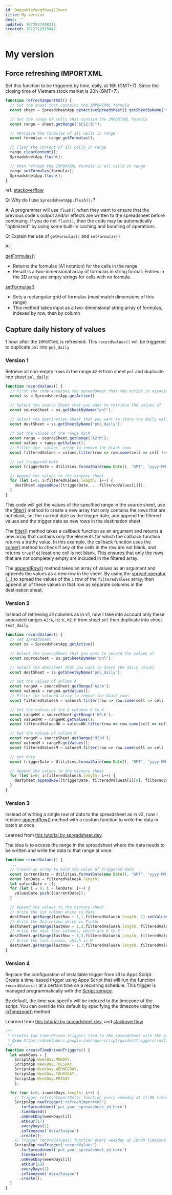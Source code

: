 ```yaml
---
id: 04geuklafavqf0wsj77mxrn
title: My version
desc: ''
updated: 1673937408315
created: 1672718315847
---
```

# My version

## Force refreshing IMPORTXML

Set this function to be triggered by time, daily, at 16h (GMT+7). Since the closing time of Vietnam stock market is 20h (GMT+7).

```javascript
function refreshImportXml() {
  // Get the sheet that contains the IMPORTXML formula
  const sheet = SpreadsheetApp.getActiveSpreadsheet().getSheetByName("test");

  // Get the range of cells that contain the IMPORTXML formula
  const range = sheet.getRange("$C$2:$C");

  // Retrieve the formulas of all cells in range
  const formulas = range.getFormulas();

  // Clear the content of all cells in range
  range.clearContent();
  SpreadsheetApp.flush();

  // then refresh the IMPORTXML formula in all cells in range
  range.setFormulas(formulas);
  SpreadsheetApp.flush();
}
```

ref: [stackoverflow](https://stackoverflow.com/questions/41175326/why-do-we-use-spreadsheetapp-flush)

Q: Why do I use `SpreadsheetApp.flush();`?

A: A programmer will use `flush()` when they want to ensure that the previous code's output and/or effects are written to the spreadsheet before continuing. If you do not `flush()`, then the code may be automatically "optimized" by using some built-in caching and bundling of operations.

Q: Explain the use of `getFormulas()` and `setFormulas()`

A: 

[getFormulas()](https://developers.google.com/apps-script/reference/spreadsheet/range#getformulas)
- Returns the formulas (A1 notation) for the cells in the range
- Result is a two-dimensional array of formulas in string format. Entries in the 2D array are empty strings for cells with no formula.

[setFormulas()](https://developers.google.com/apps-script/reference/spreadsheet/range#setformulasformulas)
- Sets a rectangular grid of formulas (must match dimensions of this range)
- This method takes input as a two-dimensional string array of formulas, indexed by row, then by column

## Capture daily history of values

1 hour after the `IMPORTXML` is refreshed. This `recordValues()` will be triggered to duplicate `pnl` into `pnl_daily`

### Version 1

Retrieve all non-empty rows in the range `A2:M` from sheet `pnl` and duplicate into sheet `pnl_daily`. 

```javascript
function recordValues() {
  // First the code accesses the spreadsheet that the script is associated with
  const ss = SpreadsheetApp.getActive()

  // Select the source Sheet that you want to retrieve the values of
  const sourceSheet = ss.getSheetByName("pnl");

  // Select the destination Sheet that you want to store the daily values
  const destSheet = ss.getSheetByName("pnl_daily");
  
  // Get the values of the range A2:M
  const range = sourceSheet.getRange('A2:M');
  const values = range.getValues();
  // Filter the `values` array to remove the blank rows
  const filteredValues = values.filter(row => row.some(cell => cell !== ''));

  // set triggered date
  const triggerDate = Utilities.formatDate(new Date(), "GMT", "yyyy-MM-dd");

  // Append the values to the history sheet
  for (let i=0; i<filteredValues.length; i++) {
    destSheet.appendRow([triggerDate, ...filteredValues[i]]);
  }
}
```

This code will get the values of the specified range in the source sheet, use the [filter()](https://developer.mozilla.org/en-US/docs/Web/JavaScript/Reference/Global_Objects/Array/filter) method to create a new array that only contains the rows that are not blank, set the current date as the trigger date, and append the filtered values and the trigger date as new rows in the destination sheet.

The [filter()](https://developer.mozilla.org/en-US/docs/Web/JavaScript/Reference/Global_Objects/Array/filter) method takes a callback function as an argument and returns a new array that contains only the elements for which the callback function returns a truthy value. In this example, the callback function uses the [some()](https://developer.mozilla.org/en-US/docs/Web/JavaScript/Reference/Global_Objects/Array/some) method to check if any of the cells in the row are not blank, and returns `true` if at least one cell is not blank. This ensures that only the rows that are not completely empty are included in the filtered array.

The [appendRow()](https://developers.google.com/apps-script/reference/spreadsheet/sheet#appendRow(Object)) method takes an array of values as an argument and appends the values as a new row in the sheet. By using the [spread operator (...)](https://developer.mozilla.org/en-US/docs/Web/JavaScript/Reference/Operators/Spread_syntax) to spread the values of the `i` row of the `filteredValues` array, then append all of these values in that row as separate columns in the destination sheet.

### Version 2

Instead of retrieving all columns as in v1, now I take into account only these separated ranges `A2:A`, `H2:K`, `M2:M` from sheet `pnl` then duplicate into sheet `test_daily`.

```javascript
function recordValues() {
  // set spreadsheet
  const ss = SpreadsheetApp.getActive()

  // Select the sourceSheet that you want to record the values of
  const sourceSheet = ss.getSheetByName("pnl");

  // Select the destSheet that you want to store the daily values
  const destSheet = ss.getSheetByName("pnl_daily");

  // Get the values of column A
  const rangeA = sourceSheet.getRange('A2:A');
  const valuesA = rangeA.getValues();
  // Filter the valuesA array to remove the blank rows
  const filteredValuesA = valuesA.filter(row => row.some(cell => cell !== ''));

  // Get the values of the 4 columns H to K
  const rangeHK = sourceSheet.getRange('H2:K');
  const valuesHK = rangeHK.getValues();
  const filteredValuesHK = valuesHK.filter(row => row.some(cell => cell !== ''));

  // Get the values of column M
  const rangeM = sourceSheet.getRange('M2:M');
  const valuesM = rangeM.getValues();
  const filteredValuesM = valuesM.filter(row => row.some(cell => cell !== ''));

  // set date
  const triggerDate = Utilities.formatDate(new Date(), "GMT", "yyyy-MM-dd");

  // Append the values to the history sheet
  for (let i=0; i<filteredValuesA.length; i++) {
    destSheet.appendRow([triggerDate, filteredValuesA[i][0], filteredValuesHK[i][0], filteredValuesHK[i][1], filteredValuesHK[i][2], filteredValuesHK[i][3], filteredValuesM[i][0]]);
  }
}
```

### Version 3

Instead of writing a single row of data to the spreadsheet as in v2, now I replace [appendRow()](https://developers.google.com/apps-script/reference/spreadsheet/sheet#appendrowrowcontents) method with a custom function to write the data in batch at once.

Learned from [this tutorial by spreadsheet.dev](https://spreadsheet.dev/write-multiple-rows-to-google-sheets-using-apps-script).

The idea is to access the range in the spreadsheet where the data needs to be written and write the data to that range at once.

```javascript
function recordValues() {
  ...
  // Create an array to hold the value of triggered date
  const currentDate = Utilities.formatDate(new Date(), "GMT", "yyyy-MM-dd");
  const lenDate = filteredValuesA.length;
  let valuesDate = [];
  for (let i = 0; i < lenDate; i++) {
    valuesDate.push([currentDate]);
  }

  // Append the values to the history sheet
  // Write the 1st column which is Date
  destSheet.getRange(lastRow + 1,1,filteredValuesA.length, 1).setValues(valuesDate);
  // Write the 2nd column which is Ticker
  destSheet.getRange(lastRow + 1,2,filteredValuesA.length, filteredValuesA[0].length).setValues(filteredValuesA);
  // Write the next four columns, which are H to K
  destSheet.getRange(lastRow + 1,3,filteredValuesA.length, filteredValuesHK[0].length).setValues(filteredValuesHK);
  // Write the last column, which is M
  destSheet.getRange(lastRow + 1,7,filteredValuesA.length, filteredValuesM[0].length).setValues(filteredValuesM);
}
```

### Version 4

Replace the configuration of installable trigger from UI to Apps Script. Create a time-based trigger using Apps Script that will run the function `recordValues()` at a certain time on a recurring schedule. This trigger is managed programmatically with the [Script service](https://developers.google.com/apps-script/reference/script).

By default, the time you specify will be indexed to the timezone of the script. You can override this default by specifying the timezone using the [inTimezone()](https://developers.google.com/apps-script/reference/script/clock-trigger-builder#intimezonetimezone) method

Learned from [this tutorial by spreadsheet.dev](https://spreadsheet.dev/create-triggers-programmatically-using-apps-script), and [stackoverflow](https://stackoverflow.com/questions/19223823/google-script-trigger-weekdays-only)

```javascript
/**
 * Creates two time-driven triggers tied to the spreadsheet with the given ID
 * @see https://developers.google.com/apps-script/guides/triggers/installable#time-driven_triggers
 */
function createTimeDrivenTriggers() {
  let weekDays = [
    ScriptApp.WeekDay.MONDAY,
    ScriptApp.WeekDay.TUESDAY,
    ScriptApp.WeekDay.WEDNESDAY,
    ScriptApp.WeekDay.THURSDAY,
    ScriptApp.WeekDay.FRIDAY
    ];

  for (var i=0; i<weekDays.length; i++) {
    // Trigger refreshImportXml() function every weekday at 17:00 timezone Saigon.
    ScriptApp.newTrigger('refreshImportXml')
      .forSpreadsheet('put_your_spreadsheet_id_here')
      .timeBased()
      .onWeekDay(weekDays[i])
      .atHour(17)
      .everyDays(1)
      .inTimezone('Asia/Saigon')
      .create();
    // Trigger recordValues() function every weekday at 19:00 timezone Saigon.
    ScriptApp.newTrigger('recordValues')
      .forSpreadsheet('put_your_spreadsheet_id_here')
      .timeBased()
      .onWeekDay(weekDays[i])
      .atHour(19)
      .everyDays(1)
      .inTimezone('Asia/Saigon')
      .create();
  }
}
```